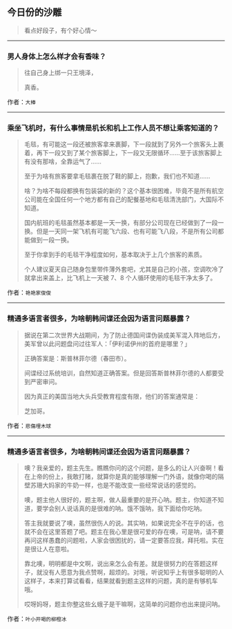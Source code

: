 ## 今日份的沙雕

> 看点好段子，有个好心情～


 
---

### 男人身体上怎么样才会有香味？

> 往自己身上绑一只王境泽，
> 
> 真香。


作者：`大棒`

---

### 乘坐飞机时，有什么事情是机长和机上工作人员不想让乘客知道的？

> 毛毯，有可能这一段还被旅客拿来裹脚，下一段就到了另外一个旅客头上裹着，再下一段又到了某个旅客脚上，下一段又无限循环……至于该旅客脚上有没有那啥，全靠运气了……
> 
> 至于为啥有旅客要拿毛毯裹在脱了鞋的脚上，抱歉，我们也不知道……
> 
> 啥？为啥不每段都换有包装袋的新的？这个基本很困难，毕竟不是所有航空公司能在全国任何一个地方都有自己的配餐基地和毛毯清洗部门，大国际不知道。
> 
> 国内航班的毛毯虽然基本都是一天一换，有部分公司现在已经做到了一段一换。但是一天同一架飞机有可能飞六段、也有可能飞八段，不是所有公司都能做到一段一换。
> 
>  至于你拿到手的毛毯干净程度如何，基本取决于上几个旅客的素质。
> 
> 个人建议夏天自己随身包里带件薄外套吧，尤其是自己的小孩，空调吹冷了就拿出来盖上，比飞机上一天被 7、8 个人循环使用的毛毯干净太多了。


作者：`艳艳家俊俊`

---

### 精通多语言者很多，为啥朝韩间谍还会因为语言问题暴露？

> 据说在第二次世界大战期间，为了防止德国间谍伪装成美军混入阵地后方，美军曾以此问题盘问过往军人：「伊利诺伊州的首府是哪里？」
> 
> 正确答案是：斯普林菲尔德（春田市）。
> 
> 间谍经过系统培训，自然知道正确答案。但是回答斯普林菲尔德的人都要受到严密审问。
> 
> 因为真正的美国当地大头兵受教育程度有限，他们的答案通常是：
> 
> 芝加哥。


作者：`悲傷埋木球`

---

### 精通多语言者很多，为啥朝韩间谍还会因为语言问题暴露？

> 噢？我亲爱的，题主先生。瞧瞧你问的这个问题，是多么的让人兴奋啊！看在上帝的份上，我敢打赌，就算你是真的能够理解一门外语，就像你喝的隔壁苏珊大妈家的牛奶一样，也是不能改变一些经常说话的感觉的。
> 
> 噢，题主他人很好的，题主啊，做人最重要的是开心呐。题主，你知道不知道，要学会别人说话真的是很难的呐。饿不饿呐，我下面给你吃呐。
> 
> 答主我就要说了噢，虽然很伤人的说。其实呐，如果说完全不在乎的话，也就不会在这里答题了吧。题主在我心里是很可爱的存在噢，可是呐，请不要再问这样愚蠢的问题啦，人家会很困扰的，请一定要答应我，拜托啦。实在是很让人在意啦。
> 
> 靠北噢，明明都是中文啊，说出来怎么会有差。就是很努力的在答题这样子，就没有人愿意为我点赞啊，超烦的。对哦，听说知乎上有很多聪明的人这样子，本来打算试看看，结果就看到题主这样的问题，真的是有够机车哦。
> 
> 哎呀妈呀，题主你整这些幺蛾子是干嘛啊，这简单的问题你也出来提问呐。


作者：`叶小开喝的柳橙冰`